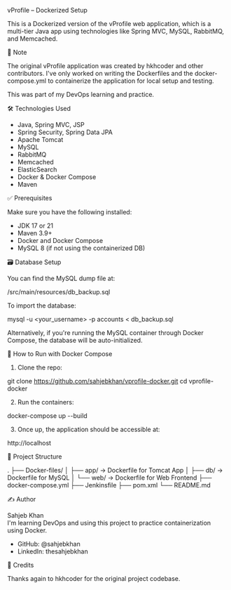 
vProfile – Dockerized Setup

This is a Dockerized version of the vProfile web application, which is a multi-tier Java app using technologies like Spring MVC, MySQL, RabbitMQ, and Memcached.

📌 Note

The original vProfile application was created by hkhcoder and other contributors. 
I've only worked on writing the Dockerfiles and the docker-compose.yml to containerize the application for local setup and testing.

This was part of my DevOps learning and practice.

🛠 Technologies Used

- Java, Spring MVC, JSP
- Spring Security, Spring Data JPA
- Apache Tomcat
- MySQL
- RabbitMQ
- Memcached
- ElasticSearch
- Docker & Docker Compose
- Maven

✅ Prerequisites

Make sure you have the following installed:

- JDK 17 or 21  
- Maven 3.9+  
- Docker and Docker Compose  
- MySQL 8 (if not using the containerized DB)

🗃️ Database Setup

You can find the MySQL dump file at:

/src/main/resources/db_backup.sql

To import the database:

mysql -u <your_username> -p accounts < db_backup.sql

Alternatively, if you're running the MySQL container through Docker Compose, the database will be auto-initialized.

🚀 How to Run with Docker Compose

1. Clone the repo:

git clone https://github.com/sahjebkhan/vprofile-docker.git
cd vprofile-docker

2. Run the containers:

docker-compose up --build

3. Once up, the application should be accessible at:

http://localhost

📂 Project Structure

.
├── Docker-files/
│   ├── app/        -> Dockerfile for Tomcat App
│   ├── db/         -> Dockerfile for MySQL
│   └── web/        -> Dockerfile for Web Frontend
├── docker-compose.yml
├── Jenkinsfile
├── pom.xml
└── README.md

✍️ Author

Sahjeb Khan  
I'm learning DevOps and using this project to practice containerization using Docker.

- GitHub: @sahjebkhan
- LinkedIn: thesahjebkhan

🙏 Credits

Thanks again to hkhcoder for the original project codebase.
